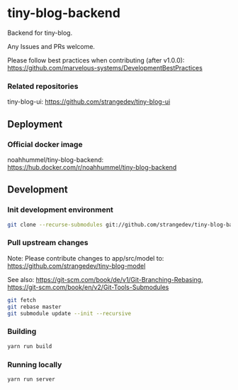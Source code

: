 # tiny-blog-backend

Backend for tiny-blog.

Any Issues and PRs welcome.

Please follow best practices when contributing (after v1.0.0): https://github.com/marvelous-systems/DevelopmentBestPractices

### Related repositories

tiny-blog-ui: https://github.com/strangedev/tiny-blog-ui

## Deployment

### Official docker image

noahhummel/tiny-blog-backend: https://hub.docker.com/r/noahhummel/tiny-blog-backend

## Development

### Init development environment

```bash
git clone --recurse-submodules git://github.com/strangedev/tiny-blog-backend
```

### Pull upstream changes

Note: Please contribute changes to app/src/model to: https://github.com/strangedev/tiny-blog-model

See also: https://git-scm.com/book/de/v1/Git-Branching-Rebasing, https://git-scm.com/book/en/v2/Git-Tools-Submodules

```bash
git fetch
git rebase master
git submodule update --init --recursive
```

### Building

```bash
yarn run build
```

### Running locally

```bash
yarn run server
```
